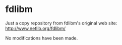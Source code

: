 # fdlibm

Just a copy repository from fdlibm's original web site: http://www.netlib.org/fdlibm/

No modifications have been made.
